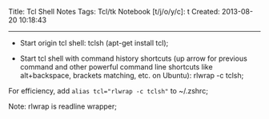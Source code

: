 Title: Tcl Shell Notes
Tags: Tcl/tk
Notebook [t/j/o/y/c]: t
Created: 2013-08-20 10:18:43

------

* Start origin tcl shell: tclsh (apt-get install tcl);

* Start tcl shell with command history shortcuts (up arrow for previous command and other powerful command line shortcuts like alt+backspace, brackets matching, etc. on Ubuntu): rlwrap -c tclsh; 

For efficiency, add `alias tcl="rlwrap -c tclsh"` to ~/.zshrc;

Note: rlwrap is readline wrapper;
